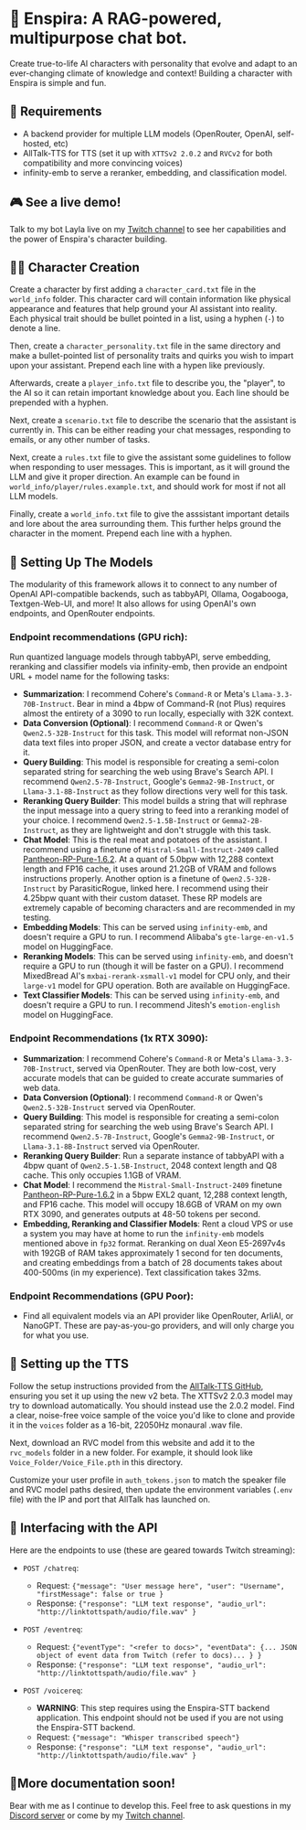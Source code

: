 
# 🌟 Enspira: A RAG-powered, multipurpose chat bot.

Create true-to-life AI characters with personality that evolve and adapt to an ever-changing climate of knowledge and context! Building a character with Enspira is simple and fun.

## 🔧 Requirements

- A backend provider for multiple LLM models (OpenRouter, OpenAI, self-hosted, etc)
- AllTalk-TTS for TTS (set it up with `XTTSv2 2.0.2` and `RVCv2` for both compatibility and more convincing voices)
- infinity-emb to serve a reranker, embedding, and classification model.

## 🎮 See a live demo!

Talk to my bot Layla live on my [Twitch channel](https://twitch.tv/prolix_gg) to see her capabilities and the power of Enspira's character building.

## 🧑‍🦱 Character Creation

Create a character by first adding a `character_card.txt` file in the `world_info` folder. This character card will contain information like physical appearance and features that help ground your AI assistant into reality. Each physical trait should be bullet pointed in a list, using a hyphen (`-`) to denote a line.

Then, create a `character_personality.txt` file in the same directory and make a bullet-pointed list of personality traits and quirks you wish to impart upon your assistant. Prepend each line with a hypen like previously.

Afterwards, create a `player_info.txt` file to describe you, the "player", to the AI so it can retain important knowledge about you. Each line should be prepended with a hyphen.

Next, create a `scenario.txt` file to describe the scenario that the assistant is currently in. This can be either reading your chat messages, responding to emails, or any other number of tasks.

Next, create a `rules.txt` file to give the assistant some guidelines to follow when responding to user messages. This is important, as it will ground the LLM and give it proper direction. An example can be found in `world_info/player/rules.example.txt`, and should work for most if not all LLM models.

Finally, create a `world_info.txt` file to give the asssistant important details and lore about the area surrounding them. This further helps ground the character in the moment. Prepend each line with a hyphen.

## 📐 Setting Up The Models

The modularity of this framework allows it to connect to any number of OpenAI API-compatible backends, such as tabbyAPI, Ollama, Oogabooga, Textgen-Web-UI, and more! It also allows for using OpenAI's own endpoints, and OpenRouter endpoints.

### Endpoint recommendations (GPU rich):

Run quantized language models through tabbyAPI, serve embedding, reranking and classifier models via infinity-emb, then provide an endpoint URL + model name for the following tasks:

- **Summarization**: I recommend Cohere's `Command-R` or Meta's `Llama-3.3-70B-Instruct`. Bear in mind a 4bpw of Command-R (not Plus) requires almost the entirety of a 3090 to run locally, especially with 32K context.
- **Data Conversion (Optional)**: I recommend `Command-R` or Qwen's `Qwen2.5-32B-Instruct` for this task. This model will reformat non-JSON data text files into proper JSON, and create a vector database entry for it.
- **Query Building**: This model is responsible for creating a semi-colon separated string for searching the web using Brave's Search API. I recommend `Qwen2.5-7B-Instruct`, Google's `Gemma2-9B-Instruct`, or `Llama-3.1-8B-Instruct` as they follow directions very well for this task.
- **Reranking Query Builder**: This model builds a string that will rephrase the input message into a query string to feed into a reranking model of your choice. I recommend `Qwen2.5-1.5B-Instruct` or `Gemma2-2B-Instruct`, as they are lightweight and don't struggle with this task. 
- **Chat Model**: This is the real meat and potatoes of the assistant. I recommend using a finetune of `Mistral-Small-Instruct-2409` called [Pantheon-RP-Pure-1.6.2](https://huggingface.co/async0x42/Gryphe_Pantheon-RP-Pure-1.6.2-22b-Small-exl2_5bpw). At a quant of 5.0bpw with 12,288 context length and FP16 cache, it uses around 21.2GB of VRAM and follows instructions properly. Another option is a finetune of `Qwen2.5-32B-Instruct` by ParasiticRogue, linked here. I recommend using their 4.25bpw quant with their custom dataset. These RP models are extremely capable of becoming characters and are recommended in my testing.
- **Embedding Models**: This can be served using `infinity-emb`, and doesn't require a GPU to run. I recommend Alibaba's `gte-large-en-v1.5` model on HuggingFace.
- **Reranking Models**: This can be served using `infinity-emb`, and doesn't require a GPU to run (though it will be faster on a GPU). I recommend MixedBread AI's `mxbai-rerank-xsmall-v1` model for CPU only, and their `large-v1` model for GPU operation. Both are available on HuggingFace.
- **Text Classifier Models**: This can be served using `infinity-emb`, and doesn't require a GPU to run. I recommend Jitesh's `emotion-english` model on HuggingFace.

### Endpoint Recommendations (1x RTX 3090): 

- **Summarization**: I recommend Cohere's `Command-R` or Meta's `Llama-3.3-70B-Instruct`, served via OpenRouter. They are both low-cost, very accurate models that can be guided to create accurate summaries of web data.
- **Data Conversion (Optional)**: I recommend `Command-R` or Qwen's `Qwen2.5-32B-Instruct` served via OpenRouter.
- **Query Building**: This model is responsible for creating a semi-colon separated string for searching the web using Brave's Search API. I recommend `Qwen2.5-7B-Instruct`, Google's `Gemma2-9B-Instruct`, or `Llama-3.1-8B-Instruct` served via OpenRouter.
- **Reranking Query Builder**: Run a separate instance of tabbyAPI with a 4bpw quant of `Qwen2.5-1.5B-Instruct`, 2048 context length and Q8 cache. This only occupies 1.1GB of VRAM.
- **Chat Model**: I recommend the `Mistral-Small-Instruct-2409` finetune [Pantheon-RP-Pure-1.6.2](https://huggingface.co/async0x42/Gryphe_Pantheon-RP-Pure-1.6.2-22b-Small-exl2_5bpw) in a 5bpw EXL2 quant, 12,288 context length, and FP16 cache. This model will occupy 18.6GB of VRAM on my own RTX 3090, and generates outputs at 48-50 tokens per second.
- **Embedding, Reranking and Classifier Models**: Rent a cloud VPS or use a system you may have at home to run the `infinity-emb` models mentioned above in `fp32` format. Reranking on dual Xeon E5-2697v4s with 192GB of RAM takes approximately 1 second for ten documents, and creating embeddings from a batch of 28 documents takes about 400-500ms (in my experience). Text classification takes 32ms. 

### Endpoint Recommendations (GPU Poor): 

- Find all equivalent models via an API provider like OpenRouter, ArliAI, or NanoGPT. These are pay-as-you-go providers, and will only charge you for what you use.

## 🎤 Setting up the TTS

Follow the setup instructions provided from the [AllTalk-TTS GitHub](https://github.com/erew123/alltalk_tts/tree/alltalkbeta), ensuring you set it up using the new v2 beta. The XTTSv2 2.0.3 model may try to download automatically. You should instead use the 2.0.2 model. Find a clear, noise-free voice sample of the voice you'd like to clone and provide it in the `voices` folder as a 16-bit, 22050Hz monaural .wav file. 

Next, download an RVC model from this website and add it to the `rvc_models` folder in a new folder. For example, it should look like `Voice_Folder/Voice_File.pth` in this directory.

Customize your user profile in `auth_tokens.json` to match the speaker file and RVC model paths desired, then update the environment variables (`.env` file) with the IP and port that AllTalk has launched on. 

## 🔌 Interfacing with the API

Here are the endpoints to use (these are geared towards Twitch streaming):

- `POST /chatreq`:

  - Request: `{"message": "User message here", "user": "Username", "firstMessage": false or true }`
  - Response: `{"response": "LLM text response", "audio_url": "http://linktottspath/audio/file.wav" }`

- `POST /eventreq`:

  - Request: `{"eventType": "<refer to docs>", "eventData": {... JSON object of event data from Twitch (refer to docs)... } }`
  - Response: `{"response": "LLM text response", "audio_url": "http://linktottspath/audio/file.wav" }`

- `POST /voicereq`:

  - **WARNING**: This step requires using the Enspira-STT backend application. This endpoint should not be used if you are not using the Enspira-STT backend.
  - Request: `{"message": "Whisper transcribed speech"}`
  - Response: `{"response": "LLM text response", "audio_url": "http://linktottspath/audio/file.wav" }`

## 📖More documentation soon!

  Bear with me as I continue to develop this. Feel free to ask questions in my [Discord server](https://discord.gg/prolix-creates-761728802728181811) or come by my [Twitch channel](https://twitch.tv/prolix_gg).